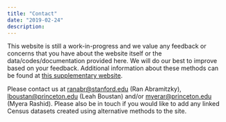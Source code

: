 ```yaml
---
title: "Contact"
date: "2019-02-24"
description: 
---
```

This website is still a work-in-progress and we value any feedback or concerns that you have about the 
website itself or the data/codes/documentation provided here. We will do our best to improve based on your feedback. Additional information about these methods can be found at <a href="https://ranabr.people.stanford.edu/matching-codes" target="_blank">this supplementary website</a>.

Please contact us at <a href="mailto:ranabr@stanford.edu">ranabr@stanford.edu</a> (Ran Abramitzky), <a href="mailto:lboustan@princeton.edu">lboustan@princeton.edu</a>  (Leah Boustan) and/or <a href="mailto: myerar@princeton.edu">myerar@princeton.edu</a>  (Myera Rashid). Please also be in touch if you would like to add any linked Census datasets created using alternative methods to the site.